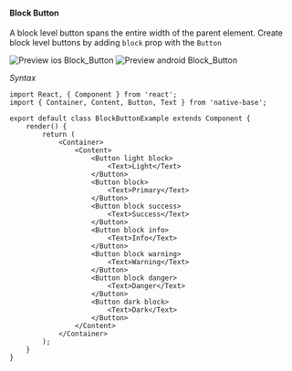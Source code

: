#### Block Button

A block level button spans the entire width of the parent element.
Create block level buttons by adding <code>block</code> prop with the <code>Button</code><br />

![Preview ios Block_Button](https://github.com/GeekyAnts/NativeBase-KitchenSink/raw/master/screenshots/ios/blockButtons.png)
![Preview android Block_Button](https://github.com/GeekyAnts/NativeBase-KitchenSink/raw/master/screenshots/android/blockButtons.png)

*Syntax*

<pre class="line-numbers"><code class="language-jsx">import React, { Component } from 'react';
import { Container, Content, Button, Text } from 'native-base';
​
export default class BlockButtonExample extends Component {
    render() {
        return (
            &lt;Container>
                &lt;Content>
                    &lt;Button light block>
                        &lt;Text>Light&lt;/Text>
                    &lt;/Button>
                    &lt;Button block>
                        &lt;Text>Primary&lt;/Text>
                    &lt;/Button>
                    &lt;Button block success>
                        &lt;Text>Success&lt;/Text>
                    &lt;/Button>
                    &lt;Button block info>
                        &lt;Text>Info&lt;/Text>
                    &lt;/Button>
                    &lt;Button block warning>
                        &lt;Text>Warning&lt;/Text>
                    &lt;/Button>
                    &lt;Button block danger>
                        &lt;Text>Danger&lt;/Text>
                    &lt;/Button>
                    &lt;Button dark block>
                        &lt;Text>Dark&lt;/Text>
                    &lt;/Button>
                &lt;/Content>
            &lt;/Container>
        );
    }
}</code></pre><br />
